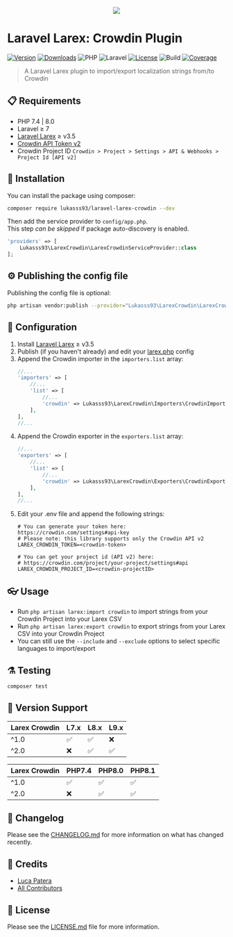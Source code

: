 <p align="center">
    <img style="max-height:400px" src="https://i.imgur.com/yXO1kQC.png"/>
</p>

# Laravel Larex: Crowdin Plugin

[![Version](https://poser.pugx.org/lukasss93/laravel-larex-crowdin/v/stable)](https://packagist.org/packages/lukasss93/laravel-larex-crowdin)
[![Downloads](https://poser.pugx.org/lukasss93/laravel-larex-crowdin/downloads)](https://packagist.org/packages/lukasss93/laravel-larex-crowdin)
![PHP](https://img.shields.io/badge/PHP-%E2%89%A5%207.4-blue)
![Laravel](https://img.shields.io/badge/Laravel-%E2%89%A5%207.0-orange)
[![License](https://poser.pugx.org/lukasss93/laravel-larex-crowdin/license)](https://packagist.org/packages/lukasss93/laravel-larex-crowdin)
![Build](https://img.shields.io/github/workflow/status/Lukasss93/laravel-larex-crowdin/run-tests)
[![Coverage](https://img.shields.io/codecov/c/github/lukasss93/laravel-larex-crowdin?token=7YedNMIso5)](https://codecov.io/gh/Lukasss93/laravel-larex-crowdin)


> A Laravel Larex plugin to import/export localization strings from/to Crowdin

## 📋 Requirements

- PHP 7.4 | 8.0
- Laravel ≥ 7
- [Laravel Larex](https://github.com/Lukasss93/laravel-larex) ≥ v3.5
- [Crowdin API Token v2](https://crowdin.com/settings#api-key)
- Crowdin Project ID `Crowdin > Project > Settings > API & Webhooks > Project Id [API v2]`

## 🚀 Installation

You can install the package using composer:

```bash
composer require lukasss93/laravel-larex-crowdin --dev
```

Then add the service provider to `config/app.php`.  
This step *can be skipped* if package auto-discovery is enabled.

```php
'providers' => [
    Lukasss93\LarexCrowdin\LarexCrowdinServiceProvider::class
];
```

## ⚙ Publishing the config file

Publishing the config file is optional:

```bash
php artisan vendor:publish --provider="Lukasss93\LarexCrowdin\LarexCrowdinServiceProvider" --tag="larex-crowdin-config"
```

## 🔧 Configuration
1. Install [Laravel Larex](https://github.com/Lukasss93/laravel-larex) ≥ v3.5
2. Publish (if you haven't already) and edit
   your [larex.php](https://github.com/Lukasss93/laravel-larex#-publishing-the-config-file) config
3. Append the Crowdin importer in the `importers.list` array:
    ```php
    //...
    'importers' => [
        //...
        'list' => [
            //...
            'crowdin' => Lukasss93\LarexCrowdin\Importers\CrowdinImporter::class,
        ],
    ],
    //...
    ```
4. Append the Crowdin exporter in the `exporters.list` array:
    ```php
    //...
    'exporters' => [
        //...
        'list' => [
            //...
            'crowdin' => Lukasss93\LarexCrowdin\Exporters\CrowdinExporter::class,
        ],
    ],
    //...
    ```
5. Edit your .env file and append the following strings:
    ```dotenv
    # You can generate your token here: https://crowdin.com/settings#api-key
    # Please note: this library supports only the Crowdin API v2
    LAREX_CROWDIN_TOKEN=<crowdin-token>
    
    # You can get your project id (API v2) here: 
    # https://crowdin.com/project/your-project/settings#api
    LAREX_CROWDIN_PROJECT_ID=<crowdin-projectID>
    ```

## 👓 Usage

- Run `php artisan larex:import crowdin` to import strings from your Crowdin Project into your Larex CSV
- Run `php artisan larex:export crowdin` to export strings from your Larex CSV into your Crowdin Project
- You can still use the `--include` and `--exclude` options to select specific languages to import/export

## ⚗️ Testing

```bash
composer test
```

## 🔰 Version Support

| Larex Crowdin | L7.x | L8.x | L9.x |
|---------------|------|------|------|
| ^1.0          | ✅    | ✅    | ❌    |
| ^2.0          | ❌    | ✅    | ✅    |

| Larex Crowdin | PHP7.4 | PHP8.0 | PHP8.1  |
|---------------|--------|--------|---------|
| ^1.0          | ✅      | ✅      | ✅       |
| ^2.0          | ❌      | ✅      | ✅       |

## 📃 Changelog

Please see the [CHANGELOG.md](CHANGELOG.md) for more information
on what has changed recently.

## 🏅 Credits

- [Luca Patera](https://github.com/Lukasss93)
- [All Contributors](https://github.com/Lukasss93/laravel-larex-crowdin/contributors)

## 📖 License

Please see the [LICENSE.md](LICENSE.md) file for more
information.
